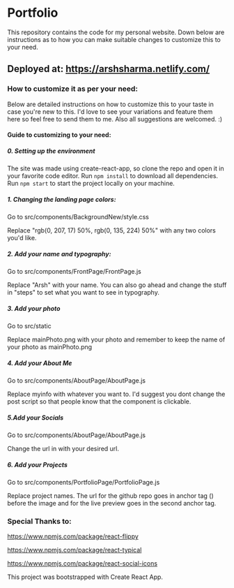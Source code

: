 # Portfolio
This repository contains the code for my personal website. Down below are instructions as to how you can make suitable changes to customize this to your need.
## Deployed at: https://arshsharma.netlify.com/

### How to customize it as per your need:
Below are detailed instructions on how to customize this to your taste in case you're new to this. I'd love to see your variations and feature them here so feel free to send them to me. Also all suggestions are welcomed. :)
#### Guide to customizing to your need:

##### 0. Setting up the environment
The site was made using create-react-app, so clone the repo and open it in your favorite code editor. Run `npm install` to download all dependencies. Run `npm start` to start the project locally on your machine.


##### 1. Changing the landing page colors:
Go to src/components/BackgroundNew/style.css

Replace "rgb(0, 207, 17) 50%, rgb(0, 135, 224) 50%" with any two colors you'd like.

##### 2. Add your name and typography:
Go to src/components/FrontPage/FrontPage.js

Replace "Arsh" with your name. You can also go ahead and change the stuff in "steps" to set what you want to see in typography.

##### 3. Add your photo
Go to src/static

Replace mainPhoto.png with your photo and remember to keep the name of your photo as mainPhoto.png

##### 4. Add your About Me
Go to src/components/AboutPage/AboutPage.js

Replace myinfo with whatever you want to. I'd suggest you dont change the post script so that people know that the component is clickable.

##### 5.Add your Socials
Go to src/components/AboutPage/AboutPage.js

Change the url in with your desired url.

##### 6. Add your Projects
Go to src/components/PortfolioPage/PortfolioPage.js

Replace project names. The url for the github repo goes in anchor tag () before the image and for the live preview goes in the second anchor tag.

### Special Thanks to:
https://www.npmjs.com/package/react-flippy

https://www.npmjs.com/package/react-typical

https://www.npmjs.com/package/react-social-icons

This project was bootstrapped with Create React App.
